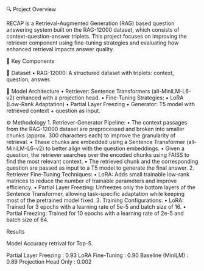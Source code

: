 🔍 Project Overview

RECAP is a Retrieval-Augmented Generation (RAG) based question answering system built on the RAG-12000 dataset, which consists of context-question-answer triplets. This project focuses on improving the retriever component using fine-tuning strategies and evaluating how enhanced retrieval impacts answer quality.

🧠 Key Components

📖 Dataset
	•	RAG-12000: A structured dataset with triplets: context, question, answer.

🔗 Model Architecture
	•	Retriever: Sentence Transformers (all-MiniLM-L6-v2) enhanced with a projection head.
	•	Fine-Tuning Strategies:
	•	LoRA (Low-Rank Adaptation)
	•	Partial Layer Freezing
	•	Generator: T5 model with retrieved context + question as input.


 ⚙️ Methodology
	1.	Retriever-Generator Pipeline:
  		•	The context passages from the RAG-12000 dataset are preprocessed and broken into smaller chunks (approx. 300 characters each) to improve the 				granularity of retrieval.
	  	•	These chunks are embedded using a Sentence Transformer (all-MiniLM-L6-v2) to better align with the question embeddings.
	  	•	Given a question, the retriever searches over the encoded chunks using FAISS to find the most relevant context.
	  	•	The retrieved chunk and the corresponding question are passed as input to a T5 model to generate the final answer.
	2.	Retriever Fine-Tuning Techniques:
	  	•	LoRA: Adds small trainable low-rank matrices to reduce the number of trainable parameters and improve efficiency.
	  	•	Partial Layer Freezing: Unfreezes only the bottom layers of the Sentence Transformer, allowing task-specific adaptation while keeping most of the 			pretrained model fixed.
	3.	Training Configurations:
	  	•	LoRA: Trained for 3 epochs with a learning rate of 5e-5 and batch size of 16.
	  	•	Partial Freezing: Trained for 10 epochs with a learning rate of 2e-5 and batch size of 64.


Results

Model Accuracy retrival for Top-5.

Partial Layer Freezing : 0.93
LoRA Fine-Tuning : 0.90
Baseline (MiniLM) : 0.89
Projection Head Only : 0.002
